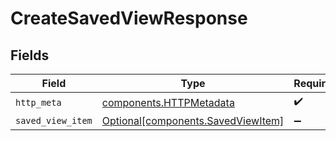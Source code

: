 # CreateSavedViewResponse


## Fields

| Field                                                                          | Type                                                                           | Required                                                                       | Description                                                                    |
| ------------------------------------------------------------------------------ | ------------------------------------------------------------------------------ | ------------------------------------------------------------------------------ | ------------------------------------------------------------------------------ |
| `http_meta`                                                                    | [components.HTTPMetadata](../../models/components/httpmetadata.md)             | :heavy_check_mark:                                                             | N/A                                                                            |
| `saved_view_item`                                                              | [Optional[components.SavedViewItem]](../../models/components/savedviewitem.md) | :heavy_minus_sign:                                                             | Success                                                                        |